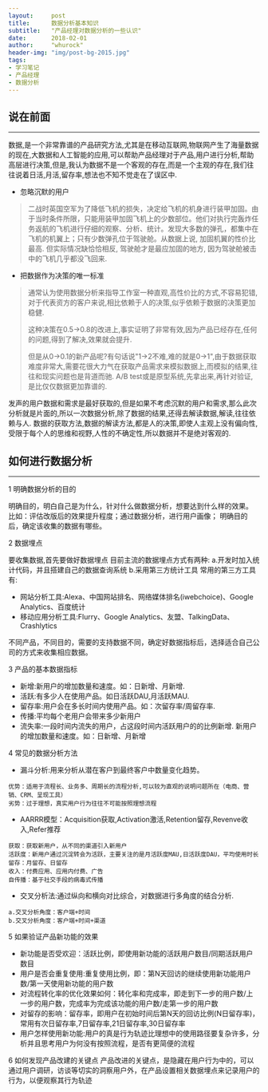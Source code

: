 ```yaml
---
layout:     post
title:      数据分析基本知识
subtitle:   "产品经理对数据分析的一些认识"
date:       2018-02-01
author:     "whurock"
header-img: "img/post-bg-2015.jpg"
tags:
- 学习笔记
- 产品经理
- 数据分析
---
```


## 说在前面

-------

数据,是一个非常靠谱的产品研究方法,尤其是在移动互联网,物联网产生了海量数据的现在,大数据和人工智能的应用,可以帮助产品经理对于产品,用户进行分析,帮助高层进行决策,但是,我认为数据不是一个客观的存在,而是一个主观的存在,我们往往说着日活,月活,留存率,想法也不知不觉走在了误区中.

* 忽略沉默的用户

>二战时英国空军为了降低飞机的损失，决定给飞机的机身进行装甲加固。由于当时条件所限，只能用装甲加固飞机上的少数部位。他们对执行完轰炸任务返航的飞机进行仔细的观察、分析、统计。发现大多数的弹孔，都集中在飞机的机翼上；只有少数弹孔位于驾驶舱。从数据上说, 加固机翼的性价比最高. 但实际情况缺恰恰相反, 驾驶舱才是最应加固的地方, 因为驾驶舱被击中的飞机几乎都没飞回来.
>

* 把数据作为决策的唯一标准

>通常认为使用数据分析来指导工作室一种直观,高性价比的方式,不容易犯错,对于代表资方的客户来说,相比依赖于人的决策,似乎依赖于数据的决策更加稳健.
>
>这种决策在0.5->0.8的改进上,事实证明了非常有效,因为产品已经存在,任何的问题,得到了解决,效果就会提升.
>
>但是从0->0.1的新产品呢?有句话说"1->2不难,难的就是0->1",由于数据获取难度非常大,需要花很大力气在获取产品需求来模拟数据上,而模拟的结果,往往和现实问题也是背道而驰. A/B test或是原型系统,先拿出来,再针对验证,是比仅仅数据更加靠谱的.

发声的用户数据和需求是最好获取的,但是如果不考虑沉默的用户和需求,那么此次分析就是片面的,所以一次数据分析,除了数据的结果,还得去解读数据,解读,往往依赖与人.
数据的获取方法,数据的解读方法,都是人的决策,即使人主观上没有偏向性,受限于每个人的思维和视野,人性的不确定性,所以数据并不是绝对客观的.

## 如何进行数据分析

-------
1 明确数据分析的目的

明确目的，明白自己是为什么，针对什么做数据分析，想要达到什么样的效果。
比如：评估改版后的效果提升程度；通过数据分析，进行用户画像；
明确目的后，确定该收集的数据有哪些。

2 数据埋点

  要收集数据,首先要做好数据埋点
  目前主流的数据埋点方式有两种:
   a.开发时加入统计代码，并且搭建自己的数据查询系统
   b.采用第三方统计工具
   常用的第三方工具有:

* 网站分析工具:Alexa、中国网站排名、网络媒体排名(iwebchoice)、Google Analytics、百度统计
* 移动应用分析工具:Flurry、Google Analytics、友盟、TalkingData、Crashlytics

不同产品，不同目的，需要的支持数据不同，确定好数据指标后，选择适合自己公司的方式来收集相应数据。

3 产品的基本数据指标

* 新增:新用户的增加数量和速度。如：日新增、月新增.
* 活跃:有多少人在使用产品。如日活跃DAU,月活跃MAU.
* 留存率:用户会在多长时间内使用产品。如：次留存率/周留存率.
* 传播:平均每个老用户会带来多少新用户
* 流失率:一段时间内流失的用户，占这段时间内活跃用户的的比例新增.
  新用户的增加数量和速度。如：日新增、月新增

4 常见的数据分析方法

* 漏斗分析:用来分析从潜在客户到最终客户中数量变化趋势。
    
```
优势：适用于流程长、业务多、周期长的流程分析,可以较为直观的说明问题所在（电商、营销、CRM、呈现工具）
劣势：过于理想，真实用户行为往往不可能按照理想流程
```
* AARRR模型：Acquisition获取,Activation激活,Retention留存,Revenve收入,Refer推荐

```
获取：获取新用户，从不同的渠道引入新用户
活跃度：新用户通过沉淀转会为活跃，主要关注的是月活跃度MAU,日活跃度DAU，平均使用时长
留存：月留存、日留存
收入：付费应用、应用内付费、广告
自传播：基于社交手段的病毒式传播
```
* 交叉分析法:通过纵向和横向对比综合，对数据进行多角度的结合分析.

```
a.交叉分析角度：客户端+时间
b.交叉分析角度：客户端+时间+渠道
```

5 如果验证产品新功能的效果

* 新功能是否受欢迎：活跃比例，即使用新功能的活跃用户数目/同期活跃用户数目
* 用户是否会重复使用:重复使用比例，即：第N天回访的继续使用新功能用户数/第一天使用新功能的用户数
* 对流程转化率的优化效果如何：转化率和完成率，即走到下一步的用户数/上一步的用户数，完成率为完成该功能的用户数/走第一步的用户数
* 对留存的影响：留存率，即用户在初始时间后第N天的回访比例(N日留存率)，常用有次日留存率,7日留存率,21日留存率,30日留存率
* 用户怎样使用新功能:用户的真是行为轨迹比理想中的使用路径要复杂许多，分析并且思考用户为何没有按照流程，是否有更简便的流程

6 如何发现产品改建的关键点
  产品改进的关键点，是隐藏在用户行为中的，可以通过用户调研，访谈等切实的洞察用户外，在产品设置相关数据埋点来记录用户的行为，以便观察其行为轨迹

